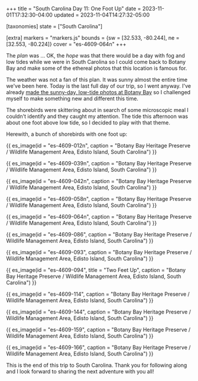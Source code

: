 +++
title = "South Carolina Day 11: One Foot Up"
date = 2023-11-01T17:32:30-04:00
updated = 2023-11-04T14:27:32-05:00

[taxonomies]
state = ["South Carolina"]

[extra]
markers = "markers.js"
bounds = {sw = [32.533, -80.244], ne = [32.553, -80.224]}
cover = "es-4609-064n"
+++

The _plan_ was ... OK, the _hope_ was that there would be a day with fog and low tides while we were in South Carolina so I could come back to Botany Bay and make some of the ethereal photos that this location is famous for.

<!-- more -->

The weather was not a fan of this plan. It was sunny almost the entire time we've been here. Today is the last full day of our trip, so I went anyway. I've already [made the sunny-day, low-tide photos at Botany Bay](/2022/11-28+south-carolina/06-bonus-day-botany-bay/) so I challenged myself to make something new and different this time.

The shorebirds were skittering about in search of some microscopic meal I couldn't identify and they caught my attention. The tide this afternoon was about one foot above low tide, so I decided to play with that theme.

Herewith, a bunch of shorebirds with one foot up:

{{ es_image(id = "es-4609-012n", caption = "Botany Bay Heritage Preserve / Wildlife Management Area, Edisto Island, South Carolina") }}

{{ es_image(id = "es-4609-039n", caption = "Botany Bay Heritage Preserve / Wildlife Management Area, Edisto Island, South Carolina") }}

{{ es_image(id = "es-4609-042n", caption = "Botany Bay Heritage Preserve / Wildlife Management Area, Edisto Island, South Carolina") }}

{{ es_image(id = "es-4609-058n", caption = "Botany Bay Heritage Preserve / Wildlife Management Area, Edisto Island, South Carolina") }}

{{ es_image(id = "es-4609-064n", caption = "Botany Bay Heritage Preserve / Wildlife Management Area, Edisto Island, South Carolina") }}

{{ es_image(id = "es-4609-086", caption = "Botany Bay Heritage Preserve / Wildlife Management Area, Edisto Island, South Carolina") }}

{{ es_image(id = "es-4609-093", caption = "Botany Bay Heritage Preserve / Wildlife Management Area, Edisto Island, South Carolina") }}

{{ es_image(id = "es-4609-094", title = "Two Feet Up", caption = "Botany Bay Heritage Preserve / Wildlife Management Area, Edisto Island, South Carolina") }}

{{ es_image(id = "es-4609-114", caption = "Botany Bay Heritage Preserve / Wildlife Management Area, Edisto Island, South Carolina") }}

{{ es_image(id = "es-4609-144", caption = "Botany Bay Heritage Preserve / Wildlife Management Area, Edisto Island, South Carolina") }}

{{ es_image(id = "es-4609-159", caption = "Botany Bay Heritage Preserve / Wildlife Management Area, Edisto Island, South Carolina") }}

{{ es_image(id = "es-4609-166", caption = "Botany Bay Heritage Preserve / Wildlife Management Area, Edisto Island, South Carolina") }}

This is the end of this trip to South Carolina. Thank you for following along and I look forward to sharing the next adventure with you all!
